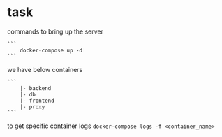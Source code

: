 # task

commands to bring up the server

    ```
        docker-compose up -d
    ```

we have below containers

    ```
        |- backend
        |- db
        |- frontend
        |- proxy
    ```

to get specific container logs
    ```
        docker-compose logs -f <container_name>
    ```
